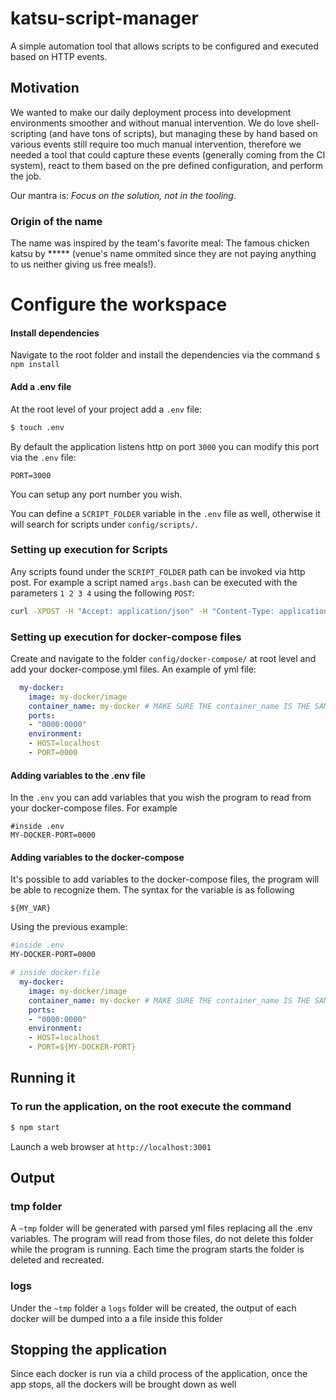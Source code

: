 # katsu-script-manager
A simple automation tool that allows scripts to be configured and executed based on HTTP events.

## Motivation
We wanted to make our daily deployment process into development environments smoother and without manual intervention. We do love shell-scripting (and have tons of scripts), but managing these by hand based on various events still require too much manual intervention, therefore we  needed a tool that could capture these events (generally coming from the CI system), react to them based on the pre defined configuration, and perform the job.

Our mantra is: *Focus on the solution, not in the tooling*.

### Origin of the name
The name was inspired by the team's favorite meal: The famous chicken katsu by ***** (venue's name ommited since they are not paying anything to us neither giving us free meals!).

# Configure the workspace

#### Install dependencies
Navigate to the root folder and install the dependencies via the command 
`$ npm install`

#### Add a .env file

At the root level of your project add a `.env` file:

```bash
$ touch .env
```

By default the application listens http on port `3000` you can modify this port via the `.env` file:

```
PORT=3000
```

You can setup any port number you wish.

You can define a `SCRIPT_FOLDER` variable in the `.env` file as well, otherwise it will search for scripts under `config/scripts/`.

### Setting up execution for Scripts

Any scripts found under the `SCRIPT_FOLDER` path can be invoked via http post. For example a script named `args.bash` can be executed with the parameters `1 2 3 4` using the following `POST`:

```bash
curl -XPOST -H "Accept: application/json" -H "Content-Type: application/json" -d "[\"1\", \"2\", \"3\", \"4\"]" http://localhost:3001/run-script/args.bash
```

### Setting up execution for docker-compose files
Create and navigate to the folder `config/docker-compose/` at root level and add your docker-compose.yml files. An example of yml file:

```yaml
  my-docker:
    image: my-docker/image
    container_name: my-docker # MAKE SURE THE container_name IS THE SAME AS the docker name
    ports:
    - "0000:0000"
    environment:
    - HOST=localhost
    - PORT=0000
```
####  Adding variables to the .env file 
 In the `.env` you can add variables that you wish the program to read from your docker-compose files. For example
```
#inside .env
MY-DOCKER-PORT=0000
```

#### Adding variables to the docker-compose
It's possible to add variables to the docker-compose files, the program will be able to recognize them. The syntax for the variable is as following 
```
${MY_VAR}
```
Using the previous example: 

```bash
#inside .env
MY-DOCKER-PORT=0000
```

```yaml
# inside docker-file
  my-docker:
    image: my-docker/image
    container_name: my-docker # MAKE SURE THE container_name IS THE SAME AS the docker name
    ports:
    - "0000:0000"
    environment:
    - HOST=localhost
    - PORT=${MY-DOCKER-PORT}
```

## Running it

### To run the application, on the root execute the command

```bash
$ npm start
```

Launch a web browser at `http://localhost:3001` 

## Output

### tmp folder
A `~tmp` folder will be generated with parsed yml files replacing all the .env variables. The program will read from those files, do not delete this folder while the program is running. Each time the program starts the folder is deleted and recreated. 

### logs
Under the `~tmp` folder a `logs` folder will be created, the output of each docker will be dumped into a a file inside this folder

## Stopping the application
Since each docker is run via a child process of the application, once the app stops, all the dockers will be brought down as well


